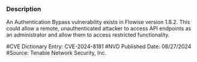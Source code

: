 ### Description 
An Authentication Bypass vulnerability exists in Flowise version 1.8.2. This could allow a remote, unauthenticated attacker to access API endpoints as an administrator and allow them to access restricted functionality.

#CVE Dictionary Entry:
CVE-2024-8181
#NVD Published Date:
08/27/2024
#Source:
Tenable Network Security, Inc.

